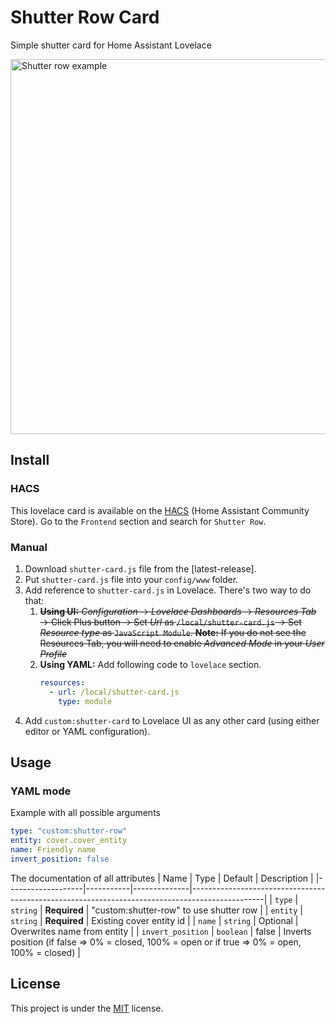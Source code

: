 # Shutter Row Card

Simple shutter card for Home Assistant Lovelace

<img width="600" alt="Shutter row example" src="https://user-images.githubusercontent.com/24818127/184556542-2ab3696a-e037-436e-b83a-fe0d3102e2cf.png">

## Install

### HACS
This lovelace card is available on the [HACS](https://hacs.xyz/) (Home Assistant Community Store).
Go to the `Frontend` section and search for `Shutter Row`.

### Manual
1. Download `shutter-card.js` file from the [latest-release].
2. Put `shutter-card.js` file into your `config/www` folder.
3. Add reference to `shutter-card.js` in Lovelace. There's two way to do that:
   1. ~~**Using UI:** _Configuration_ → _Lovelace Dashboards_ → _Resources Tab_ → Click Plus button → Set _Url_ as `/local/shutter-card.js` → Set _Resource type_ as `JavaScript Module`.
      **Note:** If you do not see the Resources Tab, you will need to enable _Advanced Mode_ in your _User Profile_~~
   2. **Using YAML:** Add following code to `lovelace` section.
      ```yaml
      resources:
        - url: /local/shutter-card.js
          type: module
      ```
4. Add `custom:shutter-card` to Lovelace UI as any other card (using either editor or YAML configuration).

## Usage

### YAML mode
Example with all possible arguments
```yaml
type: "custom:shutter-row"
entity: cover.cover_entity
name: Friendly name
invert_position: false
```

The documentation of all attributes
| Name              | Type      | Default      | Description                                                                                    |
|-------------------|-----------|--------------|------------------------------------------------------------------------------------------------|
| `type`            | `string`  | **Required** | "custom:shutter-row" to use shutter row                                                        |
| `entity`          | `string`  | **Required** | Existing cover entity id                                                                       |
| `name`            | `string`  | Optional     | Overwrites name from entity                                                                    |
| `invert_position` | `boolean` | false        | Inverts position (if false => 0% = closed, 100% = open or if true => 0% = open, 100% = closed) |

## License
This project is under the [MIT](https://opensource.org/licenses/MIT) license.
